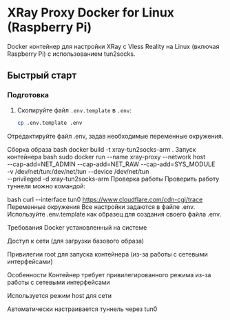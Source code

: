 
# XRay Proxy Docker for Linux (Raspberry Pi)

Docker контейнер для настройки XRay с Vless Reality на Linux (включая Raspberry Pi) с использованием tun2socks.

## Быстрый старт

### Подготовка
1. Скопируйте файл `.env.template` в `.env`:
   ```bash
   cp .env.template .env
Отредактируйте файл .env, задав необходимые переменные окружения.

Сборка образа
bash
docker build -t xray-tun2socks-arm .
Запуск контейнера
bash
sudo docker run --name xray-proxy --network host \
  --cap-add=NET_ADMIN --cap-add=NET_RAW --cap-add=SYS_MODULE \
  -v /dev/net/tun:/dev/net/tun --device /dev/net/tun \
  --privileged -d xray-tun2socks-arm
Проверка работы
Проверить работу туннеля можно командой:

bash
curl --interface tun0 https://www.cloudflare.com/cdn-cgi/trace
Переменные окружения
Все настройки задаются в файле .env. Используйте .env.template как образец для создания своего файла .env.

Требования
Docker установленный на системе

Доступ к сети (для загрузки базового образа)

Привилегии root для запуска контейнера (из-за работы с сетевыми интерфейсами)

Особенности
Контейнер требует привилегированного режима из-за работы с сетевыми интерфейсами

Используется режим host для сети

Автоматически настраивается туннель через tun0
